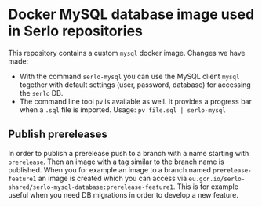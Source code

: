 # Docker MySQL database image used in Serlo repositories

This repository contains a custom `mysql` docker image. Changes we have made:

- With the command `serlo-mysql` you can use the MySQL client `mysql` together
  with default settings (user, password, database) for accessing the `serlo` DB.
- The command line tool `pv` is available as well. It provides a progress bar
  when a `.sql` file is imported. Usage: `pv file.sql | serlo-mysql`

## Publish prereleases

In order to publish a prerelease push to a branch with a name starting with `prerelease`. Then an image with a tag similar to the branch name is published. When you for example an image to a branch named `prerelease-feature1` an image is created which you can access via `eu.gcr.io/serlo-shared/serlo-mysql-database:prerelease-feature1`. This is for example useful when you need DB migrations in order to develop a new feature.
